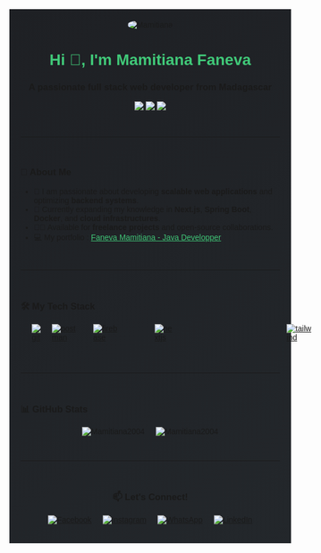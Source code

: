 <link href="https://fonts.googleapis.com/css2?family=Poppins:wght@300;400;600&display=swap" rel="stylesheet">

<div style="background: linear-gradient(145deg, #1e2024, #23272b); padding: 20px; font-family: 'Poppins', sans-serif;">
  <div align="center">
    <img src="https://mamitiana2004.github.io/portfolio/assets/images/logo.png" alt="Mamitiana" width="200" style="border-radius: 40%;"/>
    <h1 style="color:#40c878;">Hi 👋, I'm <span>Mamitiana Faneva</span></h1>
    <h3>A passionate full stack web developer from Madagascar</h3>

  <p>
      <img src="https://img.shields.io/badge/Location-Madagascar-40c878?style=flat&logo=map-pin&logoColor=white" />
      <img src="https://img.shields.io/badge/Experience-1%20year-40c878?style=flat&logo=calendar&logoColor=white" />
      <img src="https://img.shields.io/github/followers/Mamitiana2004?label=Follow&style=social" />
  </p>
  </div>

  <br />
  <hr />
  <br />

  <h3>🌟 About Me</h3>
  <ul>
    <li>🚀 I am passionate about developing <strong>scalable web applications</strong> and optimizing <strong>backend systems</strong>.</li>
    <li>🌱 Currently expanding my knowledge in <strong>Next.js</strong>, <strong>Spring Boot</strong>, <strong>Docker</strong>, and <strong>cloud infrastructures</strong>.</li>
    <li>🧑‍💻 Available for <strong>freelance projects</strong> and open-source collaborations.</li>
    <li>💻 My portfolio : <a style="color:#40c878" href="https://mamitiana2004.github.io/portfolio">Faneva Mamitiana - Java Developper</a></li>
  </ul>

  <br />
  <hr />
  <br />


  <h3>🛠️ My Tech Stack</h3>
  <p align="left" style="display:flex; gap:20px;">
    <a href="https://www.docker.com/" target="_blank" rel="noreferrer"><img src="https://raw.githubusercontent.com/devicons/devicon/master/icons/docker/docker-original-wordmark.svg" alt="docker" width="40" height="40"/></a>
    <a href="https://git-scm.com/" target="_blank" rel="noreferrer"><img src="https://www.vectorlogo.zone/logos/git-scm/git-scm-icon.svg" alt="git" width="40" height="40"/></a>
    <a href="https://postman.com" target="_blank" rel="noreferrer"><img src="https://www.vectorlogo.zone/logos/getpostman/getpostman-icon.svg" alt="postman" width="40" height="40"/></a>
    <a href="https://firebase.google.com/" target="_blank" rel="noreferrer"><img src="https://www.vectorlogo.zone/logos/firebase/firebase-icon.svg" alt="firebase" width="40" height="40"/></a>
    <a href="https://www.oracle.com/java/" target="_blank" rel="noreferrer"><img src="https://raw.githubusercontent.com/devicons/devicon/master/icons/java/java-original-wordmark.svg" alt="java" width="40" height="40"/></a>
    <a href="https://developer.mozilla.org/en-US/docs/Web/JavaScript" target="_blank" rel="noreferrer"><img src="https://raw.githubusercontent.com/devicons/devicon/master/icons/javascript/javascript-original.svg" alt="javascript" width="40" height="40"/></a>
    <a href="https://nextjs.org/" target="_blank" rel="noreferrer"><img src="https://cdn.worldvectorlogo.com/logos/nextjs-2.svg" alt="nextjs" width="40" height="40"/></a>
    <a href="https://expressjs.com" target="_blank" rel="noreferrer"><img src="https://raw.githubusercontent.com/devicons/devicon/master/icons/express/express-original-wordmark.svg" alt="express" width="40" height="40"/></a>
    <a href="https://nodejs.org" target="_blank" rel="noreferrer"><img src="https://raw.githubusercontent.com/devicons/devicon/master/icons/nodejs/nodejs-original-wordmark.svg" alt="nodejs" width="40" height="40"/></a>
    <a href="https://reactjs.org/" target="_blank" rel="noreferrer"><img src="https://raw.githubusercontent.com/devicons/devicon/master/icons/react/react-original-wordmark.svg" alt="react" width="40" height="40"/></a>
    <a href="https://www.postgresql.org/" target="_blank" rel="noreferrer"><img src="https://raw.githubusercontent.com/devicons/devicon/master/icons/postgresql/postgresql-original-wordmark.svg" alt="postgresql" width="40" height="40"/></a>
    <a href="https://www.mysql.com/" target="_blank" rel="noreferrer"><img src="https://raw.githubusercontent.com/devicons/devicon/master/icons/mysql/mysql-original-wordmark.svg" alt="mysql" width="40" height="40"/></a>
    <a href="https://www.mongodb.com/" target="_blank" rel="noreferrer"><img src="https://raw.githubusercontent.com/devicons/devicon/master/icons/mongodb/mongodb-original-wordmark.svg" alt="mongodb" width="40" height="40"/></a>
    <a href="https://www.w3.org/html/" target="_blank" rel="noreferrer"><img src="https://raw.githubusercontent.com/devicons/devicon/master/icons/html5/html5-original-wordmark.svg" alt="html5" width="40" height="40"/></a>
    <a href="https://www.w3schools.com/css/" target="_blank" rel="noreferrer"><img src="https://raw.githubusercontent.com/devicons/devicon/master/icons/css3/css3-original-wordmark.svg" alt="css3" width="40" height="40"/></a>
    <a href="https://getbootstrap.com" target="_blank" rel="noreferrer"><img src="https://raw.githubusercontent.com/devicons/devicon/master/icons/bootstrap/bootstrap-plain-wordmark.svg" alt="bootstrap" width="40" height="40"/></a>
    <a href="https://tailwindcss.com/" target="_blank" rel="noreferrer"><img src="https://www.vectorlogo.zone/logos/tailwindcss/tailwindcss-icon.svg" alt="tailwind" width="40" height="40"/></a>
  </p>

  <br />
  <hr />
  <br />


  <h3>📊 GitHub Stats</h3>
<p align="center" style="display:flex; justify-content: center;align-items:flex-start; gap:20px;">
    <img align="left" src="https://github-readme-stats.vercel.app/api/top-langs?username=Mamitiana2004&show_icons=true&theme=dark&locale=en&layout=compact&bg_color=212428&title_color=50c878&border_color=212428" alt="Mamitiana2004" />
    <img align="center" src="https://github-readme-stats.vercel.app/api?username=Mamitiana2004&show_icons=true&theme=dark&locale=en&bg_color=212428&title_color=50c878&border_color=212428" alt="Mamitiana2004" />
</p>





  <br />
  <hr />
  <br />

  
  <h3 align="center">📫 Let's Connect!</h3>
<p align="center" style="display:flex; justify-content: center; gap:20px;">
  <a href="https://www.facebook.com/mamitiana.andria.56" target="_blank">
    <img src="https://raw.githubusercontent.com/rahuldkjain/github-profile-readme-generator/master/src/images/icons/Social/facebook.svg" alt="Facebook" height="30" width="40" />
  </a>
  <a href="https://www.instagram.com/mamitiana042/" target="_blank">
    <img src="https://raw.githubusercontent.com/rahuldkjain/github-profile-readme-generator/master/src/images/icons/Social/instagram.svg" alt="Instagram" height="30" width="40" />
  </a>
  <a href="https://wa.me/261341109223" target="_blank">
    <img src="https://raw.githubusercontent.com/rahuldkjain/github-profile-readme-generator/master/src/images/icons/Social/whatsapp.svg" alt="WhatsApp" height="30" width="40" />
  </a>
  <a href="https://www.linkedin.com/in/faneva-mamitiana-andriaharimanana-677696271/" target="_blank">
    <img src="https://raw.githubusercontent.com/rahuldkjain/github-profile-readme-generator/master/src/images/icons/Social/linked-in-alt.svg" alt="LinkedIn" height="30" width="40" />
  </a>
</p>

</div>
